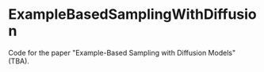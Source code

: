 # ExampleBasedSamplingWithDiffusion

Code for the paper "Example-Based Sampling with Diffusion Models" (TBA).
